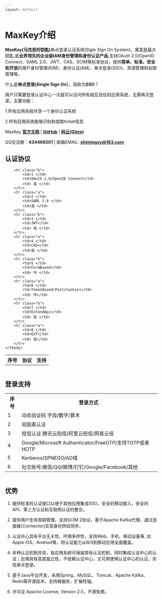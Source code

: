 ```yaml
---
layout: default
---
```

<h1>MaxKey介绍</h1>
<b>MaxKey(马克思的钥匙)</b>单点登录认证系统(Sigle Sign On System)，寓意是最大钥匙,是<b>业界领先的企业级IAM身份管理和身份认证产品</b>,支持OAuth 2.0/OpenID Connect、SAML 2.0、JWT、CAS、SCIM等标准协议，提供<b>简单、标准、安全和开放</b>的用户身份管理(IDM)、身份认证(AM)、单点登录(SSO)、资源管理和权限管理等。

什么是**单点登录(Single Sign On）**，简称为**SSO**？

用户只需要登录认证中心一次就可以访问所有相互信任的应用系统，无需再次登录，主要功能：
  
1.所有应用系统共享一个身份认证系统

2.所有应用系统能够识别和提取ticket信息

  MaxKey <a href="https://www.maxkey.top" target="_blank">**官方文档**</a> <span class="divider">|</span> <a href="https://github.com/MaxKeyTop/MaxKey" target="_blank">**GitHub**</a> <span class="divider">|</span> <a href="https://gitee.com/maxkeytop/MaxKey" target="_blank">**码云(Gitee)**</a>

  QQ交流群：**434469201**  <span class="divider">|</span> 邮箱EMAIL: **shimingxy@163.com**
  
<h2>认证协议</h2>

<table border="0" class="table table-striped table-bordered ">
	<tbody>
		<tr class="a">
			<th>序号</th>
			<th>协议</th>
			<th>支持</th>
		</tr>
				
		<tr class="b">
			<td>1 </td>
			<td>OAuth 2.0/OpenID Connect</td>
			<td> 高 </td>
		</tr>
		<tr class="a">
			<td>2 </td>
			<td>SAML 2.0 </td>
			<td>高 </td>
		</tr>  
		<tr class="b">
			<td>3 </td>
			<td>JWT</td>
			<td> 高 </td>
		</tr>
		<tr class="a">
			<td>4 </td>
			<td>CAS</td>
			<td>高 </td>
		</tr>  
		<tr class="b">
			<td>5 </td>
			<td>FormBased</td>
			<td> 中 </td>
		</tr>
		<tr class="a">
			<td>6 </td>
			<td>TokenBased(Post/Cookie)</td>
			<td> 中</td>
		</tr>  
		<tr class="b">
			<td>7 </td>
			<td>ExtendApi</td>
			<td> 低 </td>
		</tr>
		<tr class="a">
			<td>8 </td>
			<td>EXT</td>
			<td> 低</td>
		</tr>  
	</tbody>
</table>
<img src="{{ "/images/authz.png" | prepend: site.baseurl }}?{{ site.time | date: "%Y%m%d%H%M" }}"  alt=""/>

<h2>登录支持</h2>

<table border="0" class="table table-striped table-bordered ">
	<tbody>
		<tr class="a">
			<th>序号</th>
			<th>登录方式</th>
		</tr>
		<tr class="b">
			<td>1 </td>
			<td>动态验证码 字母/数字/算术</td>
		</tr>
		<tr class="a">
			<td>2 </td>
			<td>双因素认证 </td>
		</tr>  
		<tr class="b">
			<td>3 </td>
			<td>短信认证  腾讯云短信/阿里云短信/网易云信 </td>
		</tr> 
		<tr class="a">
			<td>4 </td>
			<td>Google/Microsoft Authenticator/FreeOTP/支持TOTP或者HOTP</td>
		</tr>
		<tr class="b">
			<td>5 </td>
			<td>Kerberos/SPNEGO/AD域</td>
		</tr>  
		<tr class="a">
			<td>6 </td>
			<td>社交账号:微信/QQ/微博/钉钉/Google/Facebook/其他</td>
		</tr>
	</tbody>
</table>
<img src="{{ "/images/authn.png" | prepend: site.baseurl }}?{{ site.time | date: "%Y%m%d%H%M" }}"  alt=""/>

<h2>优势</h2>

1. 提供标准的认证接口以便于其他应用集成SSO，安全的移动接入，安全的API、第三方认证和互联网认证的整合。

2. 提供用户生命周期管理，支持SCIM 2协议，基于Apache Kafka代理，通过连接器(Connector)实现身份供给同步。

3. 认证中心具有平台无关性、环境多样性，支持Web、手机、移动设备等, 如Apple iOS，Andriod等，将认证能力从B/S到移动应用全面覆盖。

4. 多种认证机制并存，各应用系统可保留原有认证机制，同时集成认证中心的认证；应用具有高度独立性，不依赖认证中心，又可用使用认证中心的认证，实现单点登录。

5. 基于Java平台开发，采用Spring、MySQL、Tomcat、Apache Kafka、Redis等开源技术，支持微服务，扩展性强。  

6. 许可证 Apache License, Version 2.0，开源免费。 

